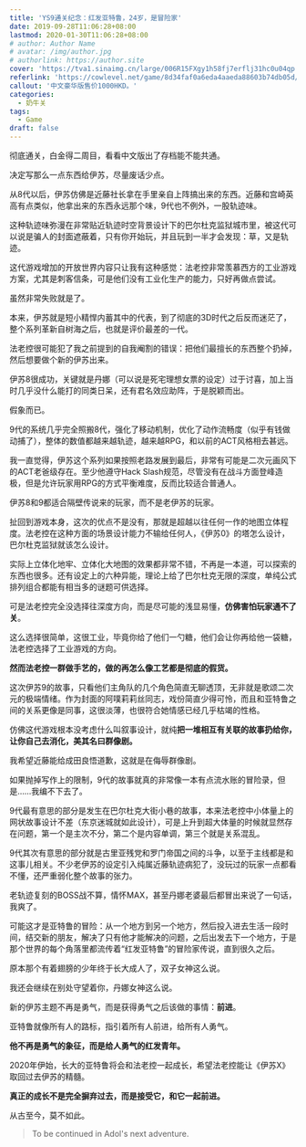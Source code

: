 ```yaml
---
title: 'YS9通关纪念：红发亚特鲁，24岁，是冒险家'
date: 2019-09-28T11:06:28+08:00
lastmod: 2020-01-30T11:06:28+08:00
# author: Author Name
# avatar: /img/author.jpg
# authorlink: https://author.site
cover: 'https://tva1.sinaimg.cn/large/006R15FXgy1h58fj7erflj31hc0u04qp.jpg'
referlink: 'https://cowlevel.net/game/8d34faf0a6eda4aaeda88603b74db05d/review/3690483'
callout: '中文豪华版售价1000HKD。'
categories:
  - 奶牛关
tags:
  - Game
draft: false
---
```


彻底通关，白金得二周目，看看中文版出了存档能不能共通。

决定写那么一点东西给伊苏，尽量废话少点。

<!--more-->

从8代以后，伊苏仿佛是近藤社长拿在手里亲自上阵搞出来的东西。近藤和宫崎英高有点类似，他拿出来的东西永远那个味，9代也不例外，一股轨迹味。

这种轨迹味弥漫在非常贴近轨迹时空背景设计下的巴尔杜克监狱城市里，被这代可以说是骗人的封面遮蔽着，只有你开始玩，并且玩到一半才会发现：草，又是轨迹。

这代游戏增加的开放世界内容只让我有这种感觉：法老控非常羡慕西方的工业游戏方案，尤其是刺客信条，可是他们没有工业化生产的能力，只好再做点尝试。

虽然非常失败就是了。

本来，伊苏就是短小精悍内蓄其中的代表，到了彻底的3D时代之后反而迷茫了，整个系列革新自树海之后，也就是评价最差的一代。

法老控很可能犯了我之前提到的自我阉割的错误：把他们最擅长的东西整个扔掉，然后想要做个新的伊苏出来。

伊苏8很成功，关键就是丹娜（可以说是死宅理想女票的设定）过于讨喜，加上当时几乎没什么能打的同类日呆，还有君名效应助阵，于是脱颖而出。

假象而已。

9代的系统几乎完全照搬8代，强化了移动机制，优化了动作流畅度（似乎有钱做动捕了），整体的数值都越来越轨迹，越来越RPG，和以前的ACT风格相去甚远。

我一直觉得，伊苏这个系列如果按照老路发展到最后，非常有可能是二次元画风下的ACT老爸级存在。至少他遵守Hack Slash规范，尽管没有在战斗方面登峰造极，但是允许玩家用RPG的方式平衡难度，反而比较适合普通人。

伊苏8和9都适合隔壁传说来的玩家，而不是老伊苏的玩家。

扯回到游戏本身，这次的优点不是没有，那就是超越以往任何一作的地图立体程度。法老控在这种方面的场景设计能力不输给任何人，《伊苏0》的塔怎么设计，巴尔杜克监狱就该怎么设计。

实际上立体化地牢、立体化大地图的效果都非常不错，不再是一本道，可以探索的东西也很多。还有设定上的六种异能，理论上给了巴尔杜克无限的深度，单纯公式排列组合都能有相当多的谜题可供选择。

可是法老控完全没选择往深度方向，而是尽可能的浅显易懂，**仿佛害怕玩家通不了关**。

这么选择很简单，这很工业，毕竟你给了他们一勺糖，他们会让你再给他一袋糖，法老控选择了工业游戏的方向。

**然而法老控一群做手艺的，做的再怎么像工艺都是彻底的假货。**

这次伊苏9的故事，只看他们主角队的几个角色简直无聊透顶，无非就是歌颂二次元的极端情绪。作为封面的阿噗莉莉丝同志，戏份简直少得可怜，而且和亚特鲁之间的关系更像是同事，这很淡薄，也很符合她情感已经几乎枯竭的性格。

仿佛这代游戏根本没考虑什么叫叙事设计，就纯**把一堆相互有关联的故事扔给你，让你自己去消化，美其名曰群像剧。**

我希望近藤能给成田良悟道歉，这就是在侮辱群像剧。

如果抛掉写作上的限制，9代的故事就真的非常像一本有点流水账的冒险录，但是……我编不下去了。

9代最有意思的部分是发生在巴尔杜克大街小巷的故事，本来法老控中小体量上的网状故事设计不差（东京迷城就如此设计），可是上升到超大体量的时候就显然存在问题，第一个是主次不分，第二个是内容单调，第三个就是关系混乱。

9代其次有意思的部分就是古里亚残党和罗门帝国之间的斗争，以至于主线都是和这事儿相关。不少老伊苏的设定引入纯属近藤轨迹病犯了，没玩过的玩家一点都看不懂，还严重弱化整个故事的张力。

老轨迹复刻的BOSS战不算，情怀MAX，甚至丹娜老婆最后都冒出来说了一句话，我爽了。

可能这才是亚特鲁的冒险：从一个地方到另一个地方，然后投入进去生活一段时间，结交新的朋友，解决了只有他才能解决的问题，之后出发去下一个地方，于是那个世界的每个角落里都流传着“红发亚特鲁”的冒险家传说，直到很久之后。

原本那个有着翅膀的少年终于长大成人了，双子女神这么说。

我还会继续在别处守望着你，丹娜女神这么说。

新的伊苏主题不再是勇气，而是获得勇气之后该做的事情：**前进**。

亚特鲁就像所有人的路标，指引着所有人前进，给所有人勇气。

**他不再是勇气的象征，而是给人勇气的红发青年。**

2020年伊始，长大的亚特鲁将会和法老控一起成长，希望法老控能让《伊苏X》取回过去伊苏的精髓。

**真正的成长不是完全摒弃过去，而是接受它，和它一起前进。**

从古至今，莫不如此。

> To be continued in Adol's next adventure.
